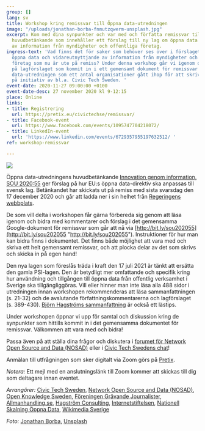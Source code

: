 ```yaml
---
group: []
lang: sv
title: Workshop kring remissvar till Öppna data-utredningen
image: "/uploads/jonathan-borba-fnmutzqwerm-unsplash.jpg"
excerpt: Kom med dina synpunkter och var med och författa remissvar till Öppna data-utredningens
  huvudbetänkande som innehåller ett förslag till ny lag om öppna data och vidareutnyttjande
  av information från myndigheter och offentliga företag.
ingress-text: 'Vad finns det för saker som behöver ses över i förslaget till lag om
  öppna data och vidareutnyttjande av information från myndigheter och offentliga
  företag som nu är ute på remiss? Under denna workshop går vi igenom de olika synpunkter
  på lagförslaget som kommit in i ett gemensamt dokument för remissvar till Öppna
  data-utredningen som ett antal organisationer gått ihop för att skriva tillsammans
  på initiativ av bl.a. Civic Tech Sweden. '
event-date: 2020-11-27 09:00:00 +0100
event-date-desc: 27 november 2020 kl 9-12:15
place: Online
links:
- title: Registrering
  url: https://pretix.eu/civictechse/remissvar/
- title: Facebook-event
  url: https://www.facebook.com/events/1095747704218072/
- title: LinkedIn-event
  url: 'https://www.linkedin.com/events/6729357955197632512/ '
ref: workshop-remissvar

---
```

![](/uploads/jonathan-borba-fnmutzqwerm-unsplash.jpg)

Öppna data-utredningens huvudbetänkande [Innovation genom information, SOU 2020:55](https://www.regeringen.se/rattsliga-dokument/statens-offentliga-utredningar/2020/09/sou-202055/) ger förslag på hur EU:s öppna data-direktiv ska anpassas till svensk lag. Betänkandet har skickats ut på remiss med sista svarsdag den 17 december 2020 och går att ladda ner i sin helhet från [Regeringens webbplats](https://www.regeringen.se/4a63bd/contentassets/9b6505e3b3964b4a9a7de4557c08e78d/sou-2020_55_webb.pdf).

De som vill delta i workshopen får gärna förbereda sig genom att läsa igenom och bidra med kommentarer och förslag i det gemensamma Google-dokument för remissvar som går att nå via [http://bit.ly/sou202055](http://bit.ly/sou202055 "http://bit.ly/sou202055"). Instruktioner för hur man kan bidra finns i dokumentet. Det finns både möjlighet att vara med och skriva ett helt gemensamt remissvar, och att plocka delar av det som skrivs och skicka in på egen hand!

Den nya lagen som föreslås träda i kraft den 17 juli 2021 är tänkt att ersätta den gamla PSI-lagen. Den är betydligt mer omfattande och specifik kring hur användning och tillgången till öppna data från offentlig verksamhet i Sverige ska tillgängliggöras. Vill eller hinner man inte läsa alla 488 sidor i utredningen innan workshopen rekommenderas att läsa sammanfattningen (s. 21-32) och de avslutande författningskommentarerna och lagförslaget (s. 389-430). [Björn Hagströms sammanfattning](http://www.hagstrom.nu/oppna-data/oppenhet-som-standard-foreslas-bli-normen/) är också ett lästips.

Under workshopen öppnar vi upp för samtal och diskussion kring de synpunkter som hittills kommit in i det gemensamma dokumentet för remissvar. Välkommen att vara med och bidra!

Passa även på att ställa dina frågor och diskutera i [forumet för Network Open Source and Data (NOSAD)](https://forum.jobtechdev.se/t/remissvar-till-oppna-data-utredningen/262) eller i [Civic Tech Swedens chat](https://chat.civictech.se)!

Anmälan till utfrågningen som sker digitalt via Zoom görs på [Pretix](https://pretix.eu/civictechse/remissvar/).

_Notera:_ Ett mejl med en anslutningslänk till Zoom kommer att skickas till dig som deltagare innan eventet.

_Arrangörer:_ [Civic Tech Sweden](https://civictech.se/), [Network Open Source and Data (NOSAD)](https://nosad.se/), [Open Knowledge Sweden](https://okfn.org/network/sweden/), [Föreningen Grävande Journalister](http://www.fgj.se/), [Allmanhandling.se](https://www.allmanhandling.se/), [Hagström Consulting](http://www.hagstrom.nu/), [Internetstiftelsen](https://internetstiftelsen.se/), [Nationell Skalning Öppna Data](https://www.linkedin.com/company/ns%C3%B6d/), [Wikimedia Sverige](https://wikimedia.se/)

_Foto:_ [Jonathan Borba](https://unsplash.com/@jonathanborba?utm_source=unsplash&amp;utm_medium=referral&amp;utm_content=creditCopyText), [Unsplash](https://unsplash.com/@civictechsweden/likes?utm_source=unsplash&amp;utm_medium=referral&amp;utm_content=creditCopyText)
